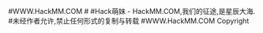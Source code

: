 #WWW.HackMM.COM
#<!--(^･ｪ･^)--欢迎来到Hack萌妹-WWW.HackMM.COM--ฅ•ω•ฅ-->
#Hack萌妹 - HackMM.COM,我们的征途,是星辰大海.
#未经作者允许,禁止任何形式的复制与转载
#WWW.HackMM.COM Copyright

